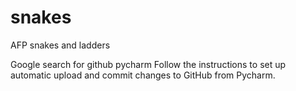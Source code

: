 # snakes
AFP snakes and ladders

Google search for github pycharm
Follow the instructions to set up automatic upload and commit changes to GitHub from Pycharm.
